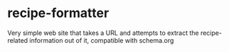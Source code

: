 # recipe-formatter
Very simple web site that takes a URL and attempts to extract the recipe-related information out of it, compatible with schema.org